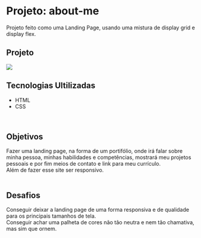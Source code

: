 # Projeto: about-me
Projeto feito como uma Landing Page, usando uma mistura de display grid e display flex.
<br>

## Projeto
<img src='./src/image/portifolio-pessoal.gif'>
<br>

## Tecnologias Ultilizadas
- HTML
- CSS
<br>

## Objetivos
Fazer uma landing page, na forma de um portifólio, onde irá falar sobre minha pessoa, minhas habilidades e competências, mostrará meu projetos pessoais e por fim meios de contato e link para meu currículo. <br> 
Além de fazer esse site ser responsivo.
<br>
<br>

## Desafios
Conseguir deixar a landing page de uma forma responsiva e de qualidade para os principais tamanhos de tela. <br>
Conseguir achar uma palheta de cores não tão neutra e nem tão chamativa, mas sim que ornem.
